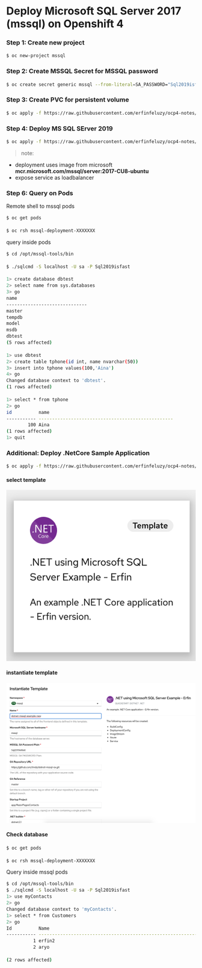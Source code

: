 # Deploy Microsoft SQL Server 2017 (mssql) on Openshift 4

### Step 1: Create new project
```bash
$ oc new-project mssql
```

### Step 2: Create MSSQL Secret for MSSQL password
```bash
$ oc create secret generic mssql --from-literal=SA_PASSWORD="Sql2019isfast"
```

### Step 3: Create PVC for persistent volume
```bash
$ oc apply -f https://raw.githubusercontent.com/erfinfeluzy/ocp4-notes/master/assets/mssql-storage.yaml
```

### Step 4: Deploy MS SQL SErver 2019
```bash
$ oc apply -f https://raw.githubusercontent.com/erfinfeluzy/ocp4-notes/master/assets/mssql-deployment.yaml
```
> note: 
- deployment uses image from microsoft **mcr.microsoft.com/mssql/server:2017-CU8-ubuntu**
- expose service as loadbalancer

### Step 6: Query on Pods

Remote shell to mssql pods
```bash
$ oc get pods

$ oc rsh mssql-deployment-XXXXXXX
```
query inside pods
```bash
$ cd /opt/mssql-tools/bin

$ ./sqlcmd -S localhost -U sa -P Sql2019isfast

1> create database dbtest
2> select name from sys.databases
3> go
name                                                                                                                    
------------------------------
master                                                                                                                  
tempdb                                                                                                                  
model                                                                                                                   
msdb                                                                                                                    
dbtest
(5 rows affected)

1> use dbtest
2> create table tphone(id int, name nvarchar(50))
3> insert into tphone values(100,'Aina')
4> go
Changed database context to 'dbtest'.
(1 rows affected)

1> select * from tphone
2> go
id          name
----------- --------------------------------------------------
        100 Aina
(1 rows affected)
1> quit
```

### Additional: Deploy .NetCore Sample Application
```bash
$ oc apply -f https://raw.githubusercontent.com/erfinfeluzy/ocp4-notes/master/assets/dotnet-template-erfin.json
```
#### select template
![Select Template](https://github.com/erfinfeluzy/ocp4-notes/blob/master/screenshot/dotnet-select-template.png?raw=true)

#### instantiate template
![Instantiate](https://github.com/erfinfeluzy/ocp4-notes/blob/master/screenshot/dotnet-instantiate-template.png)

#### Check database

```bash
$ oc get pods

$ oc rsh mssql-deployment-XXXXXXX
```
Query inside mssql pods
```bash
$ cd /opt/mssql-tools/bin
$ ./sqlcmd -S localhost -U sa -P Sql2019isfast
1> use myContacts
2> go
Changed database context to 'myContacts'.
1> select * from Customers
2> go
Id          Name
----------- ----------------------------------------------------------------------------------------------------
          1 erfin2
          2 aryo

(2 rows affected)
```
